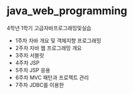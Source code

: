 # java_web_programming
4학년 1학기 고급자바프로그래밍및실습

- 1주차 자바 개요 및 객체지향 프로그래밍
- 2주차 자바 웹 프로그래밍 개요
- 3주차 서블릿
- 4주차 JSP
- 5주차 JSP 응용
- 6주차 MVC 패턴과 프로젝트 관리
- 7주차 JDBC를 이용한 
